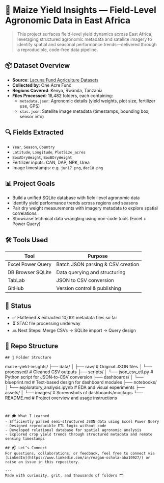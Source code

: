 # 🌾 Maize Yield Insights — Field-Level Agronomic Data in East Africa

> This project surfaces field-level yield dynamics across East Africa, leveraging structured agronomic metadata and satellite imagery to identify spatial and seasonal performance trends—delivered through a reproducible, code-free data pipeline.

## 📦 Dataset Overview
- **Source**: [Lacuna Fund Agriculture Datasets](https://lacunafund.org/datasets/agriculture/)
- **Collected by**: One Acre Fund
- **Regions Covered**: Kenya, Rwanda, Tanzania
- **Files Processed**: 18,482 folders, each containing:
  - `metadata.json`: Agronomic details (yield weights, plot size, fertilizer use, GPS)
  - `stac.json`: Satellite image metadata (timestamps, bounding box, sensor info)

## 🔍 Fields Extracted
- `Year`, `Season`, `Country`
- `Latitude`, `Longitude`, `PlotSize_acres`
- `BoxADryWeight`, `BoxBDryWeight`
- Fertilizer inputs: CAN, DAP, NPK, Urea
- Image timestamps: e.g. `jun17.png`, `dec18.png`

## 📊 Project Goals
- Build a unified SQLite database with field-level agronomic data
- Identify yield performance trends across regions and seasons
- Pair dry weight measurements with imagery metadata to explore spatial correlations
- Showcase technical data wrangling using non-code tools (Excel + Power Query)

## 🛠️ Tools Used

| Tool               | Purpose                              |
|--------------------|--------------------------------------|
| Excel Power Query  | Batch JSON parsing & CSV creation    |
| DB Browser SQLite  | Data querying and structuring        |
| TabLab             | JSON to CSV conversion               |
| GitHub             | Version control & publishing         |

## 🚀 Status
- ✅ Flattened & extracted 10,001 metadata files so far
- ⏳ STAC file processing underway
- 🔜 Next Steps: Merge CSVs → SQLite import → Query design

## 📁 Repo Structure
```
## 📂 Folder Structure

```
maize-yield-insights/
├── data/
│   ├── raw/                     # Original JSON files
│   └── processed/              # Cleaned CSV outputs
├── scripts/
│   └── json_csv_etl.py         # Python script for JSON-to-CSV conversion
├── dashboards/
│   └── blueprint.md            # Text-based design for dashboard modules
├── notebooks/
│   └── exploratory_analysis.ipynb  # EDA and visual experiments
├── assets/
│   └── images/                 # Screenshots of dashboards/mockups
└── README.md                   # Project overview and usage instructions
```


## 🎓 What I Learned
- Efficiently parsed semi-structured JSON data using Excel Power Query
- Designed reproducible ETL logic without code
- Developed relational database for spatial agronomic analysis
- Explored crop yield trends through structured metadata and remote sensing timestamps

## 📬 Let’s Connect
For questions, collaborations, or feedback, feel free to connect via [LinkedIn](https://www.linkedin.com/in/reagan-ochola-aba10927/) or raise an issue in this repository.

---
Made with curiosity, grit, and thousands of folders 🗂️
